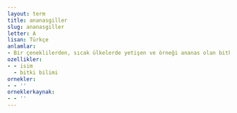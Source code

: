 ```yaml
---
layout: term
title: ananasgiller
slug: ananasgiller
letter: A
lisan: Türkçe
anlamlar:
- Bir çeneklilerden, sıcak ülkelerde yetişen ve örneği ananas olan bitki familyası
ozellikler:
- - isim
  - bitki bilimi
ornekler:
- - ''
orneklerkaynak:
- - ''
---
```

